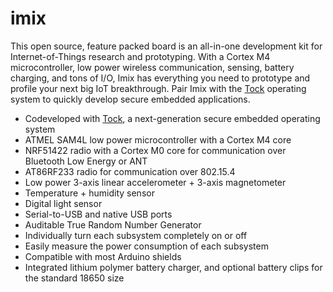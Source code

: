# imix

This open source, feature packed board is an all-in-one development kit for Internet-of-Things research and prototyping. With a Cortex M4 microcontroller, low power wireless communication, sensing, battery charging, and tons of I/O, Imix has everything you need to prototype and profile your next big IoT breakthrough. Pair Imix with the [Tock](http://github.com/helena-project/tock) operating system to quickly develop secure embedded applications.

- Codeveloped with [Tock](http://github.com/helena-project/tock), a next-generation secure embedded operating system
- ATMEL SAM4L low power microcontroller with a Cortex M4 core
- NRF51422 radio with a Cortex M0 core for communication over Bluetooth Low Energy or ANT
- AT86RF233 radio for communication over 802.15.4
- Low power 3-axis linear accelerometer + 3-axis magnetometer
- Temperature + humidity sensor
- Digital light sensor
- Serial-to-USB and native USB ports
- Auditable True Random Number Generator
- Individually turn each subsystem completely on or off
- Easily measure the power consumption of each subsystem
- Compatible with most Arduino shields
- Integrated lithium polymer battery charger, and optional battery clips for the standard 18650 size
